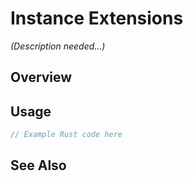 # Instance Extensions

*(Description needed...)*

## Overview

## Usage

```rust
// Example Rust code here
```

## See Also

